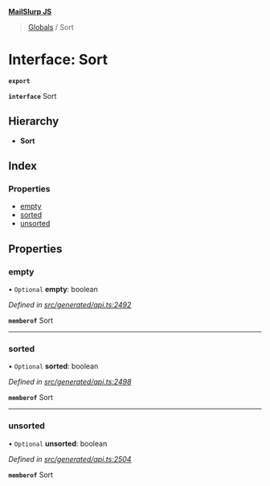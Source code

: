 **[MailSlurp JS](../README.md)**

> [Globals](../README.md) / Sort

# Interface: Sort

**`export`** 

**`interface`** Sort

## Hierarchy

* **Sort**

## Index

### Properties

* [empty](sort.md#empty)
* [sorted](sort.md#sorted)
* [unsorted](sort.md#unsorted)

## Properties

### empty

• `Optional` **empty**: boolean

*Defined in [src/generated/api.ts:2492](https://github.com/mailslurp/mailslurp-client/blob/f5ab9d3/src/generated/api.ts#L2492)*

**`memberof`** Sort

___

### sorted

• `Optional` **sorted**: boolean

*Defined in [src/generated/api.ts:2498](https://github.com/mailslurp/mailslurp-client/blob/f5ab9d3/src/generated/api.ts#L2498)*

**`memberof`** Sort

___

### unsorted

• `Optional` **unsorted**: boolean

*Defined in [src/generated/api.ts:2504](https://github.com/mailslurp/mailslurp-client/blob/f5ab9d3/src/generated/api.ts#L2504)*

**`memberof`** Sort
